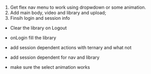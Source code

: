 1. Get flex nav menu to work using dropwdown or some animation.
2. Add main body, video and library and upload;
3. Finsih login and session info

- Clear the library on Logout
- onLogin fill the library
- add session dependent actions with ternary and what not
- add session dependent for nav and library

- make sure the select animation works
